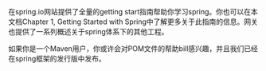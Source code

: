 在spring.io网站提供了全量的getting start指南帮助你学习spring。你也可以在本文档Chapter 1, Getting Started with Spring中了解更多关于此指南的信息。网关也提供了一系列概述关于spring体系下的其他工程。

如果你是一个Maven用户，你或许会对POM文件的帮助bill感兴趣，并且我们已经在spring框架的发行版中发布。